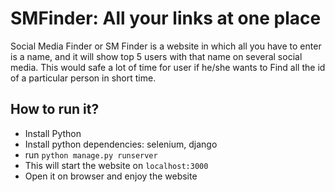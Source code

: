# SMFinder: All your links at one place

Social Media Finder or SM Finder is a website in which all you have to enter is a name, and it will show top 5 users with that name on several social media.
This would safe a lot of time
for user if he/she wants to
Find all the id of a particular
person in short time.

## How to run it?

- Install Python
- Install python dependencies: selenium, django
- run `python manage.py runserver`
- This will start the website on `localhost:3000`
- Open it on browser and enjoy the website
